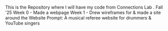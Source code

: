 This is the Repository where I will have my code from Connections Lab . Fall '25
Week 0 - Made a webpage
Week 1 - Drew wireframes for & made a site around the Website Prompt: A musical referee website for drummers & YouTube singers

